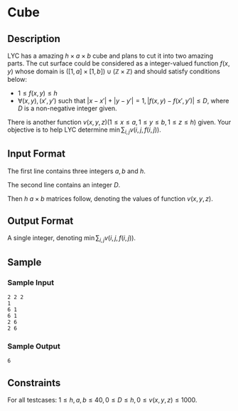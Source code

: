 # Cube

## Description

LYC has a amazing $h×a×b$ cube and plans to cut it into two amazing parts. The cut surface could be considered as a integer-valued function $f(x,y)$ whose domain is $([1,a]×[1,b])∪(\mathbb {Z}×\mathbb {Z})$ and should satisfy conditions below:

- $1≤f(x,y)≤h$
- $∀(x,y),(x',y')$ such that $|x−x'|+|y−y′|=1, |f(x,y)−f(x',y')|≤D$, where $D$ is a non-negative integer given.

There is another function $v(x,y,z) (1≤x≤a,1≤y≤b,1≤z≤h)$ given. Your objective is to help LYC determine $\min∑_{i,j}v(i,j,f(i,j))$.

## Input Format

The first line contains three integers $a, b$ and $h$.

The second line contains an integer $D$.

Then $h$ $a×b$ matrices follow, denoting the values of function $v(x,y,z)$.

## Output Format

A single integer, denoting $\min∑_{i,j}v(i,j,f(i,j))$.

## Sample

### Sample Input

```
2 2 2
1
6 1
6 1
2 6
2 6
```

### Sample Output

```
6
```

## Constraints

For all testcases: $1≤h,a,b≤40, 0≤D≤h, 0≤v(x,y,z)≤1000$.
